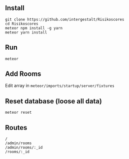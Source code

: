## Install
```
git clone https://github.com/intergestalt/Risikoscores
cd Risikoscores
meteor npm install -g yarn
meteor yarn install
```
## Run
```
meteor
```
## Add Rooms
Edit array in `meteor/imports/startup/server/fixtures`

## Reset database (loose all data)
`meteor reset`

## Routes
```
/
/admin/rooms
/admin/rooms/:_id
/rooms/:_id
```
